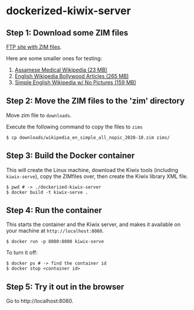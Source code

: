 dockerized-kiwix-server
=================

## Step 1: Download some ZIM files
[FTP site with ZIM files](https://ftp.fau.de/kiwix/zim/).

Here are some smaller ones for testing:

1. [Assamese Medical Wikipedia (23 MB)](https://ftp.fau.de/kiwix/zim/wikipedia/wikipedia_as_medicine_2017-08.zim)
1. [English Wikipedia Bollywood Articles (265 MB)](https://ftp.fau.de/kiwix/zim/wikipedia/wikipedia_en_bollywood_2017-01.zim)
1. [Simple English Wikipedia w/ No Pictures (159 MB)](https://ftp.fau.de/kiwix/zim/wikipedia/wikipedia_en_simple_all_nopic_2016-08.zim)

## Step 2: Move the ZIM files to the 'zim' directory
Move zim file to `downloads`.

Execute the following command to copy the files to `zims`
```
$ cp downloads/wikipedia_en_simple_all_nopic_2020-10.zim zims/
```

## Step 3: Build the Docker container

This will create the Linux machine, download the Kiwix tools (including `kiwix-serve`), copy the ZIMfiles over, then create the Kiwix library XML file.

```
$ pwd # -> ./dockerized-kiwix-server
$ docker build -t kiwix-serve .
```

## Step 4: Run the container

This starts the container and the Kiwix server, and makes it available on your machine at `http://localhost:8080`.
```
$ docker run -p 8080:8080 kiwix-serve
```

To turn it off:

```
$ docker ps # -> find the container id
$ docker stop <container id>
```

## Step 5: Try it out in the browser

Go to http://localhost:8080.

